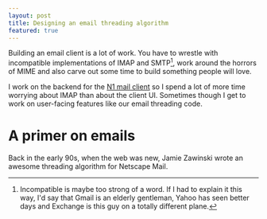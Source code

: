 ```yaml
---
layout: post
title: Designing an email threading algorithm
featured: true
---
```

Building an email client is a lot of work. You have to wrestle with incompatible implementations of IMAP and SMTP[^incompatible], work around the horrors of MIME and also carve out some time to build something people will love.

I work on the backend for the [N1 mail client](https://nylas.com/N1) so I spend a lot of more time worrying about IMAP than about the client UI. Sometimes though I get to work on user-facing features like our email threading code.

# A primer on emails

Back in the early 90s, when the web was new, Jamie Zawinski wrote an awesome threading algorithm for Netscape Mail.

[^python]: Relatively low-level. The whole system is written in Python and uses SQLAlchemy. 
[^incompatible]: Incompatible is maybe too strong of a word. If I had to explain it this way, I'd say that Gmail is an elderly gentleman, Yahoo has seen better days and Exchange is this guy on a totally different plane.
[^scaling]: This threading algorithm was changed some time ago to drop some weight while we were in "full scaling" mode. I still think it stands on its own, though.
